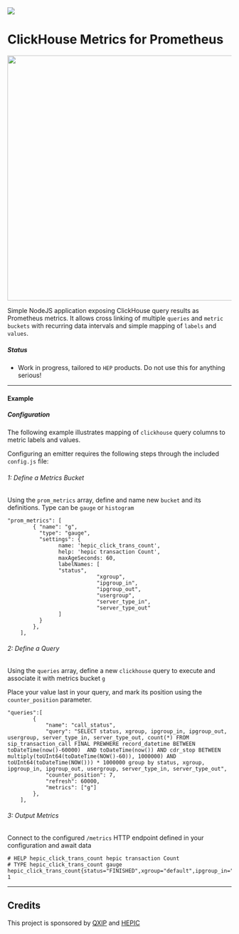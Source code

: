 <img src="https://avatars2.githubusercontent.com/u/27866033?s=200&v=4">

# ClickHouse Metrics for Prometheus
<img src=https://user-images.githubusercontent.com/1423657/62568240-0e389700-b88d-11e9-8e7d-16d84be08ae9.png width=550>

Simple NodeJS application exposing ClickHouse query results as Prometheus metrics. It allows cross linking of multiple `queries` and `metric buckets` with recurring data intervals and simple mapping of `labels` and `values`.

##### Status
* Work in progress, tailored to `HEP` products. Do not use this for anything serious!

-------------

#### Example

##### Configuration
The following example illustrates mapping of `clickhouse` query columns to metric labels and values.

Configuring an emitter requires the following steps through the included `config.js` file:

###### 1: Define a Metrics Bucket
Using the `prom_metrics` array, define and name new `bucket` and its definitions. Type can be `gauge` or `histogram`
```
"prom_metrics": [
		{ "name": "g", 
		  "type": "gauge",
		  "settings": {
		        name: 'hepic_click_trans_count',
		        help: 'hepic transaction Count',
		        maxAgeSeconds: 60,
		        labelNames: [   
				"status",
	                        "xgroup",
	                        "ipgroup_in",
	                        "ipgroup_out",
	                        "usergroup",
	                        "server_type_in",
	                        "server_type_out"
		        ]
		  }
		},
	],
```

###### 2: Define a Query
Using the `queries` array, define a new `clickhouse` query to execute and associate it with metrics bucket `g`

Place your value last in your query, and mark its position using the `counter_position` parameter.
```
"queries":[
		{
			"name": "call_status",
			"query": "SELECT status, xgroup, ipgroup_in, ipgroup_out, usergroup, server_type_in, server_type_out, count(*) FROM sip_transaction_call FINAL PREWHERE record_datetime BETWEEN toDateTime(now()-60000)  AND toDateTime(now()) AND cdr_stop BETWEEN multiply(toUInt64(toDateTime(NOW()-60)), 1000000) AND toUInt64(toDateTime(NOW())) * 1000000 group by status, xgroup, ipgroup_in, ipgroup_out, usergroup, server_type_in, server_type_out",
			"counter_position": 7,
			"refresh": 60000,
			"metrics": ["g"]
		},
	],
```

###### 3: Output Metrics
Connect to the configured `/metrics` HTTP endpoint defined in your configuration and await data
```
# HELP hepic_click_trans_count hepic transaction Count
# TYPE hepic_click_trans_count gauge
hepic_click_trans_count{status="FINISHED",xgroup="default",ipgroup_in="default",ipgroup_out="default",usergroup="default",server_type_in="default",server_type_out="default"} 1
```


---------

## Credits
This project is sponsored by [QXIP](https://github.com/qxip) and [HEPIC](http://hepic.tel)
